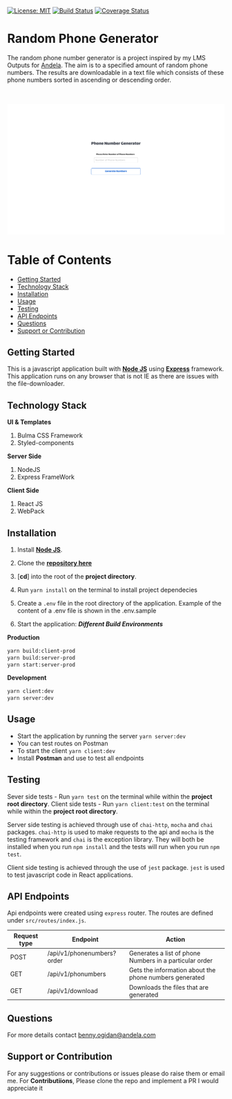 [![License: MIT](https://img.shields.io/badge/License-MIT-yellow.svg)](https://opensource.org/licenses/MIT)
[![Build Status](https://travis-ci.com/benfluleck/random-phone-number-generator.svg?branch=develop)](https://travis-ci.com/benfluleck/random-phone-number-generator)
[![Coverage Status](https://coveralls.io/repos/github/benfluleck/random-phone-number-generator/badge.svg?branch=chore-implement-tests-for-apis)](https://coveralls.io/github/benfluleck/random-phone-number-generator?branch=chore-implement-tests-for-apis)



# Random Phone Generator

The random phone number generator is a project inspired by my LMS Outputs for [Andela](www.andela.com). The aim is to a specified amount of random phone numbers. The results are downloadable in a text file which consists of these phone numbers sorted in ascending or descending order.

<br />
<br />

<img width="1440" alt="Phone-number-generator-screenshot" src="./screenshot/homepage.png">


# Table of Contents

- [Getting Started](#getting-started)
- [Technology Stack](#technology-stack)
- [Installation](#installation)
- [Usage](#usage)
- [Testing](#testing)
- [API Endpoints](#api-endpoints)
- [Questions](#questions)
- [Support or Contribution](#support-or-contribution)



## Getting Started
This is a javascript application built with [**Node JS**](https://nodejs.org/en/) using [**Express**](https://expressjs.com/) framework. This application runs on any browser that is not IE as there are issues with the file-downloader.

## Technology Stack
**UI & Templates**
1. Bulma CSS Framework
2. Styled-components

**Server Side**
1. NodeJS
2. Express FrameWork

**Client Side**
1. React JS
2. WebPack


## Installation

1. Install [**Node JS**](https://nodejs.org/en/).

2. Clone the [**repository here**](https://github.com/benfluleck/random-phone-number-generator)
3. [**cd**] into the root of the **project directory**.
4. Run `yarn install` on the terminal to install project dependecies
5. Create a `.env` file in the root directory of the application. Example of the content of a .env file is shown in the .env.sample

6. Start the application:
**_Different Build Environments_**

**Production**
```
yarn build:client-prod
yarn build:server-prod
yarn start:server-prod
```
**Development**
```
yarn client:dev
yarn server:dev
```

## Usage
- Start the application by running the server `yarn server:dev`
- You can test routes on Postman
- To start the client `yarn client:dev`
- Install **Postman** and use to test all endpoints

## Testing

Sever side tests - Run `yarn test` on the terminal while within the **project root directory**.
Client side tests - Run `yarn client:test` on the terminal while within the **project root directory**.

Server side testing is achieved through use of `chai-http`, `mocha` and `chai` packages. `chai-http` is used to make requests to the api and `mocha` is the testing framework and `chai` is the exception library. They will both be installed when you run `npm install` and the tests will run when you run `npm test`.

Client side testing is achieved through the use of `jest` package. `jest` is used to test javascript code in
React applications.

## API Endpoints

Api endpoints were created using `express` router. The routes are defined under `src/routes/index.js`.

Request type | Endpoint                                   | Action
-------------|--------------------------------------------|--------------------------------------------------
POST         | /api/v1/phonenumbers?order                       | Generates a list of phone Numbers in a particular order
GET	     | /api/v1/phonumbers                      | Gets the information about the phone numbers generated
GET	         | /api/v1/download	                          | Downloads the files that are generated



## Questions
For more details contact benny.ogidan@andela.com

## Support or Contribution
For any suggestions or contributions or issues please do raise them or email me.
For **Contributiions**, Please clone the repo and implement a PR I would appreciate it
